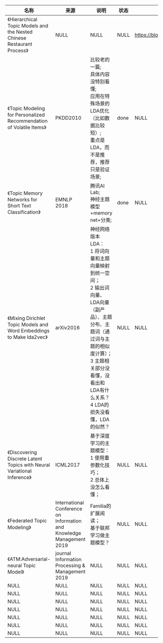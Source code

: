|名称  |  来源   | 说明  |状态   | 备注  |
|  ----  | ----  |----  | ----  |----  |
| 《Hierarchical Topic Models and the Nested Chinese Restaurant Process》  | NULL |NULL |NULL |https://blog.csdn.net/hohaizx/article/details/94619576 |
| 《Topic Modeling for Personalized Recommendation of Volatile Items》  | PKDD2010 |比较老的一篇;<br/>具体内容没特别看懂;<br/>应用在特殊场景的LDA优化（比如数据比较短）;<br/>重点是LDA，而不是推荐，推荐只是验证场景; |done |NULL |
| 《Topic Memory Networks for Short Text Classification》  | EMNLP 2018 |腾讯AI Lab;<br/>神经主题模型+memory net+分类; |done |NULL |
| 《Mixing Dirichlet Topic Models and Word Embeddings to Make lda2vec》| arXiv2016|神经网络版本LDA：<br/>1 将词向量和主题向量映射到统一空间；<br/>2 输出词向量、LDA向量（副产品）、主题分布、主题词（通过词与主题的相似度计算）；<br/>3 主题相关部分没看懂，没看出和LDA有什么关系？<br/>4 LDA的损失没看懂，LDA的似然？|NULL |NULL |
| 《Discovering Discrete Latent Topics with Neural Variational Inference》| ICML2017|基于深度学习的主题模型：<br/>1 使用重参数化技巧；<br/>2 总体上没怎么看懂；|NULL |NULL || 《Autoencoding Variational Inference For Topic Models》| arXiv2017|基于神经网络的LDA：<br/>1 有github代码|NULL |NULL |
| 《Federated Topic Modeling》  | International Conference on Information and Knowledge Management 2019 |Familia的扩展阅读；<br/>基于联邦学习做主题模型？ |NULL |NULL |
| 《ATM:Adversarial-neural Topic Model》  | journal Information Processing & Management 2019 |NULL |NULL |NULL |
| NULL  | NULL |NULL |NULL |NULL |
| NULL  | NULL |NULL |NULL |NULL |
| NULL  | NULL |NULL |NULL |NULL |
| NULL  | NULL |NULL |NULL |NULL |
| NULL  | NULL |NULL |NULL |NULL |
| NULL  | NULL |NULL |NULL |NULL |
| NULL  | NULL |NULL |NULL |NULL |
